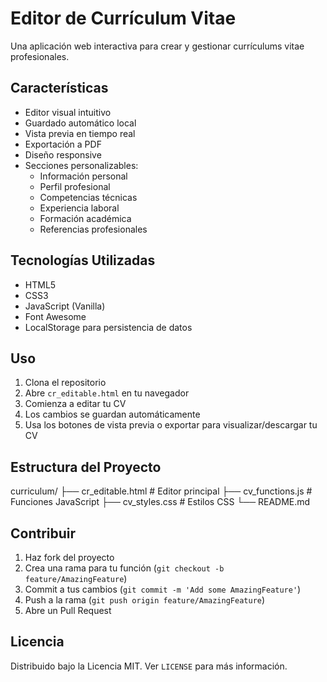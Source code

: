 # Editor de Currículum Vitae

Una aplicación web interactiva para crear y gestionar currículums vitae profesionales.

## Características

- Editor visual intuitivo
- Guardado automático local
- Vista previa en tiempo real
- Exportación a PDF
- Diseño responsive
- Secciones personalizables:
  - Información personal
  - Perfil profesional
  - Competencias técnicas
  - Experiencia laboral
  - Formación académica
  - Referencias profesionales

## Tecnologías Utilizadas

- HTML5
- CSS3
- JavaScript (Vanilla)
- Font Awesome
- LocalStorage para persistencia de datos

## Uso

1. Clona el repositorio
2. Abre `cr_editable.html` en tu navegador
3. Comienza a editar tu CV
4. Los cambios se guardan automáticamente
5. Usa los botones de vista previa o exportar para visualizar/descargar tu CV

## Estructura del Proyecto

curriculum/
├── cr_editable.html     # Editor principal
├── cv_functions.js      # Funciones JavaScript
├── cv_styles.css        # Estilos CSS
└── README.md

## Contribuir

1. Haz fork del proyecto
2. Crea una rama para tu función (`git checkout -b feature/AmazingFeature`)
3. Commit a tus cambios (`git commit -m 'Add some AmazingFeature'`)
4. Push a la rama (`git push origin feature/AmazingFeature`)
5. Abre un Pull Request

## Licencia

Distribuido bajo la Licencia MIT. Ver `LICENSE` para más información.
